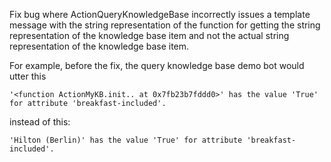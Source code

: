 Fix bug where ActionQueryKnowledgeBase incorrectly issues a template message with the string representation of the function for getting the string representation of the knowledge base item and not the actual string representation of the knowledge base item.

For example, before the fix, the query knowledge base demo bot would utter this

```
'<function ActionMyKB.init.. at 0x7fb23b7fddd0>' has the value 'True' for attribute 'breakfast-included'.
```

instead of this:

```
'Hilton (Berlin)' has the value 'True' for attribute 'breakfast-included'.
```
